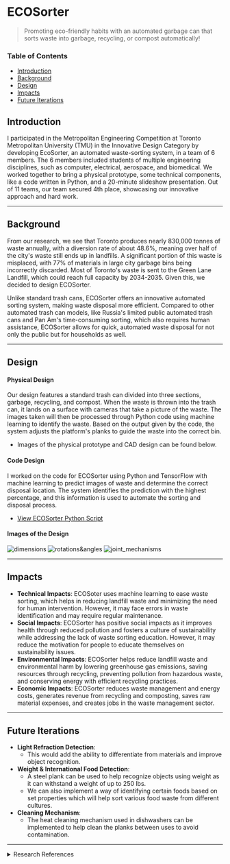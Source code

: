 # ECOSorter
> Promoting eco-friendly habits with an automated garbage can that sorts waste into garbage, recycling, or compost automatically!

### Table of Contents
- [Introduction](https://github.com/abs5467/EcoSorter#introduction)
- [Background](https://github.com/abs5467/EcoSorter#background)
- [Design](https://github.com/abs5467/EcoSorter#design)
- [Impacts](https://github.com/abs5467/EcoSorter#impacts)
- [Future Iterations](https://github.com/abs5467/EcoSorter#future-iterations)

## Introduction
I participated in the Metropolitan Engineering Competition at Toronto Metropolitan University (TMU) in the Innovative Design Category by developing EcoSorter, an automated waste-sorting system, in a team of 6 members. The 6 members included students of multiple engineering disciplines, such as computer, electrical, aerospace, and biomedical. We worked together to bring a physical prototype, some technical components, like a code written in Python, and a 20-minute slideshow presentation. Out of 11 teams, our team secured 4th place, showcasing our innovative approach and hard work.

---
## Background
From our research, we see that Toronto produces nearly 830,000 tonnes of waste annually, with a diversion rate of about 48.6%, meaning over half of the city's waste still ends up in landfills. A significant portion of this waste is misplaced, with 77% of materials in large city garbage bins being incorrectly discarded. Most of Toronto's waste is sent to the Green Lane Landfill, which could reach full capacity by 2034-2035. Given this, we decided to design ECOSorter.

Unlike standard trash cans, ECOSorter offers an innovative automated sorting system, making waste disposal more efficient. Compared to other automated trash can models, like Russia's limited public automated trash cans and Pan Am's time-consuming sorting, which also requires human assistance, ECOSorter allows for quick, automated waste disposal for not only the public but for households as well.

---
## Design
#### Physical Design
Our design features a standard trash can divided into three sections, garbage, recycling, and compost. When the waste is thrown into the trash can, it lands on a surface with cameras that take a picture of the waste. The images taken will then be processed through Python code using machine learning to identify the waste. Based on the output given by the code, the system adjusts the platform's planks to guide the waste into the correct bin. 

- Images of the physical prototype and CAD design can be found below.

#### Code Design
I worked on the code for ECOSorter using Python and TensorFlow with machine learning to predict images of waste and determine the correct disposal location. The system identifies the prediction with the highest percentage, and this information is used to automate the sorting and disposal process.

- [View ECOSorter Python Script](.ECOSorter.py)

#### Images of the Design
![dimensions](https://github.com/user-attachments/assets/3ed3ce73-f3b1-4a28-ae9e-c24a5939f5d3)
![rotations&angles](https://github.com/user-attachments/assets/41ba48b5-5f2f-4e95-a05b-2893d21ef217)
![joint_mechanisms](https://github.com/user-attachments/assets/c589e3ba-1bb0-4f3e-bb35-52b8072c8469)

---
## Impacts
- **Technical Impacts**:
ECOSoter uses machine learning to ease waste sorting, which helps in reducing landfill waste and minimizing the need for human intervention. However, it may face errors in waste identification and may require regular maintenance.
- **Social Impacts**:
ECOSorter has positive social impacts as it improves health through reduced pollution and fosters a culture of sustainability while addressing the lack of waste sorting education. However, it may reduce the motivation for people to educate themselves on sustainability issues.
- **Environmental Impacts**:
ECOSorter helps reduce landfill waste and environmental harm by lowering greenhouse gas emissions, saving resources through recycling, preventing pollution from hazardous waste, and conserving energy with efficient recycling practices.
- **Economic Impacts**:
ECOSorter reduces waste management and energy costs, generates revenue from recycling and composting, saves raw material expenses, and creates jobs in the waste management sector.

---
## Future Iterations
- **Light Refraction Detection**:
  - This would add the ability to differentiate from materials and improve object recognition.
- **Weight & International Food Detection**:
  - A steel plank can be used to help recognize objects using weight as it can withstand a weight of up to 250 lbs.
  - We can also implement a way of identifying certain foods based on set properties which will help sort various food waste from different cultures.
- **Cleaning Mechanism**:
  - The heat cleaning mechanism used in dishwashers can be implemented to help clean the planks between uses to avoid contamination.
---

<details>
  <summary>Research References</summary>
  
1. Waste Strategy - City of Toronto. [Link to source](https://www.toronto.ca/services-payments/recycling-organics-garbage/waste-management/waste-strategy/)
2. Solid Waste Reports & Diversion Rates. [Link to source](https://www.toronto.ca/services-payments/recycling-organics-garbage/solid-waste-reports/)
3. CBC News on Torontoians making mistakes with what ends up in their trash. [Link to source](https://www.cbc.ca/news/canada/toronto/toronto-extra-large-bins-1.3329217#:~:text=Mike%20Layton%20tweeted%20a%20chart,have%20been%20in%20the%20trash)
4. Toronto Pan Am Waste Sorting Machine. [Link to source](https://www.tpasc.ca/content/toronto-pan-am-sports-centre-continues-embrace-sustainability-friendlier-reusable-takeout)
5. Environmental and Social Impact of Sustainable Waste Management. [Link to source](https://www.ljpwastesolutions.com/about-us/blogs/entryid/96/the-environmental-and-social-impact-of-sustainable-waste-management)
6. Pollution - World Bank. [Link to source](https://www.worldbank.org/en/topic/pollution#:~:text=Pollution%20stunts%20economic%20growth%2C%20exacerbates,end%20up%20suffering%20the%20most)
7. Why is it important to sort our waste properly? [Link to source](https://www.ecosystem.fr/en/article/198/why-is-it-important-to-sort-our-waste-properly 
)
8. Economic Impact and Challenges in Waste Management Article. [Link to source](https://www.jpsr.pharmainfo.in/Documents/Volumes/vol13issue03/jpsr13032109.pdf 
)
9. The Economic Impact of Food Waste. [Link to source](https://shapiroe.com/blog/economic-impact-of-food-waste-effects/)
</details>


